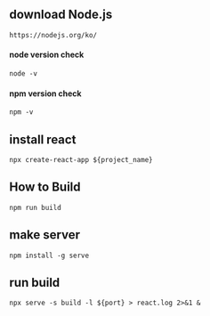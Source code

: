 ## download Node.js
    https://nodejs.org/ko/
#### node version check
    node -v
#### npm version check
    npm -v


## install react
    npx create-react-app ${project_name}

## How to Build
    npm run build

## make server
    npm install -g serve

## run build 
    npx serve -s build -l ${port} > react.log 2>&1 &
